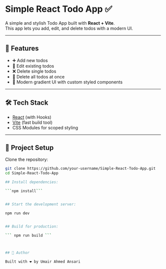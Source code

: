 # Simple React Todo App ✅

A simple and stylish Todo App built with **React + Vite**.  
This app lets you add, edit, and delete todos with a modern UI.

---

## 🚀 Features
- ➕ Add new todos  
- 📝 Edit existing todos  
- ❌ Delete single todos  
- 🧹 Delete all todos at once  
- 🎨 Modern gradient UI with custom styled components  

---

## 🛠️ Tech Stack
- [React](https://react.dev/) (with Hooks)  
- [Vite](https://vitejs.dev/) (fast build tool)  
- CSS Modules for scoped styling  

---

## 📂 Project Setup

Clone the repository:
```bash
git clone https://github.com/your-username/Simple-React-Todo-App.git
cd Simple-React-Todo-App 

## Install dependencies:

```npm install```


## Start the development server:

npm run dev


## Build for production:

``` npm run build ```



## 🙌 Author

Built with ❤️ by Umair Ahmed Ansari
